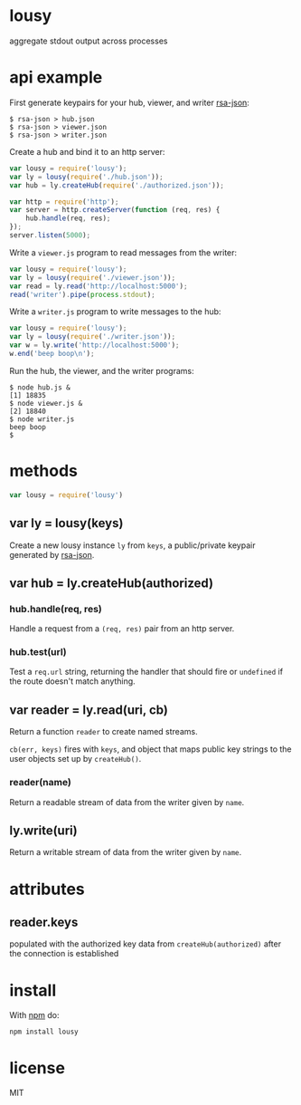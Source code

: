 # lousy

aggregate stdout output across processes

# api example

First generate keypairs for your hub, viewer, and writer
[rsa-json](https://github.com/substack/rsa-json):

```
$ rsa-json > hub.json
$ rsa-json > viewer.json
$ rsa-json > writer.json
```

Create a hub and bind it to an http server:

``` js
var lousy = require('lousy');
var ly = lousy(require('./hub.json'));
var hub = ly.createHub(require('./authorized.json'));

var http = require('http');
var server = http.createServer(function (req, res) {
    hub.handle(req, res);
});
server.listen(5000);
```

Write a `viewer.js` program to read messages from the writer:

``` js
var lousy = require('lousy');
var ly = lousy(require('./viewer.json'));
var read = ly.read('http://localhost:5000');
read('writer').pipe(process.stdout);
```

Write a `writer.js` program to write messages to the hub:

``` js
var lousy = require('lousy');
var ly = lousy(require('./writer.json'));
var w = ly.write('http://localhost:5000');
w.end('beep boop\n');
```

Run the hub, the viewer, and the writer programs:

```
$ node hub.js &
[1] 18835
$ node viewer.js &
[2] 18840
$ node writer.js
beep boop
$ 
```

# methods

``` js
var lousy = require('lousy')
```

## var ly = lousy(keys)

Create a new lousy instance `ly` from `keys`, a public/private keypair generated
by [rsa-json](https://github.com/substack/rsa-json).

## var hub = ly.createHub(authorized)

###  hub.handle(req, res)

Handle a request from a `(req, res)` pair from an http server.

### hub.test(url)

Test a `req.url` string, returning the handler that should fire or `undefined`
if the route doesn't match anything.

## var reader = ly.read(uri, cb)

Return a function `reader` to create named streams.

`cb(err, keys)` fires with `keys`, and object that maps public key strings to
the user objects set up by `createHub()`.

### reader(name)

Return a readable stream of data from the writer given by `name`.

## ly.write(uri)

Return a writable stream of data from the writer given by `name`.

# attributes

## reader.keys

populated with the authorized key data from `createHub(authorized)` after the
connection is established

# install

With [npm](https://npmjs.org) do:

```
npm install lousy
```

# license

MIT
